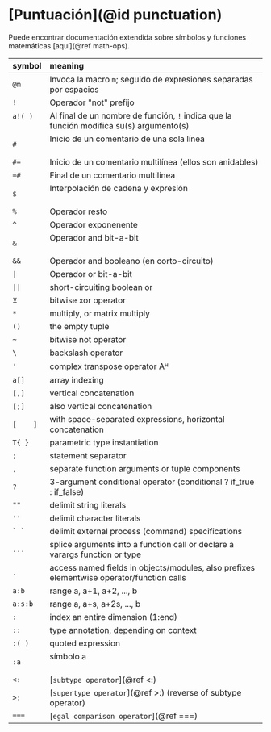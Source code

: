 # [Puntuación](@id punctuation)

Puede encontrar documentación extendida sobre símbolos y funciones matemáticas [aquí](@ref math-ops).

| symbol      | meaning                                                                                     |
|:----------- |:------------------------------------------------------------------------------------------- |
| `@m`        | Invoca la macro `m`; seguido de expresiones separadas por espacios                          |
| `!`         | Operador "not" prefijo                                                                      |
| `a!( )`     | Al final de un nombre de función, `!` indica que la función modifica su(s) argumento(s)     |
| `#`         | Inicio de un comentario de una sola línea                                                   |
| `#=`        | Inicio de un comentario multilínea (ellos son anidables)                                    |
| `=#`        | Final de un comentario multilínea                                                           |
| `$`         | Interpolación de cadena y expresión                                                         |
| `%`         | Operador resto                                                                              |
| `^`         | Operador exponenente                                                                        |
| `&`         | Operador and bit-a-bit                                                                      |
| `&&`        | Operador and booleano (en corto-circuito)                                                   |
| `\|`        | Operador or bit-a-bit                                                                       |
| `\|\|`      | short-circuiting boolean or                                                                 |
| `⊻`         | bitwise xor operator                                                                        |
| `*`         | multiply, or matrix multiply                                                                |
| `()`        | the empty tuple                                                                             |
| `~`         | bitwise not operator                                                                        |
| `\`         | backslash operator                                                                          |
| `'`         | complex transpose operator Aᴴ                                                               |
| `a[]`       | array indexing                                                                              |
| `[,]`       | vertical concatenation                                                                      |
| `[;]`       | also vertical concatenation                                                                 |
| `[    ]`    | with space-separated expressions, horizontal concatenation                                  |
| `T{ }`      | parametric type instantiation                                                               |
| `;`         | statement separator                                                                         |
| `,`         | separate function arguments or tuple components                                             |
| `?`         | 3-argument conditional operator (conditional ? if_true : if_false)                          |
| `""`        | delimit string literals                                                                     |
| `''`        | delimit character literals                                                                  |
| ``` ` ` ``` | delimit external process (command) specifications                                           |
| `...`       | splice arguments into a function call or declare a varargs function or type                 |
| `.`         | access named fields in objects/modules, also prefixes elementwise operator/function calls   |
| `a:b`       | range a, a+1, a+2, ..., b                                                                   |
| `a:s:b`     | range a, a+s, a+2s, ..., b                                                                  |
| `:`         | index an entire dimension (1:end)                                                           |
| `::`        | type annotation, depending on context                                                       |
| `:( )`      | quoted expression                                                                           |
| `:a`        | símbolo a                                                                                   |
| `<:`        | [`subtype operator`](@ref <:)                                                               |
| `>:`        | [`supertype operator`](@ref >:) (reverse of subtype operator)                               |
| `===`       | [`egal comparison operator`](@ref ===)                                                      |
